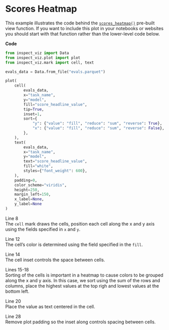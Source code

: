 # Scores Heatmap


This example illustrates the code behind the
[`scores_heatmap()`](../../../view-scores-heatmap.qmd) pre-built view
function. If you want to include this plot in your notebooks or websites
you should start with that function rather than the lower-level code
below.

**Code**

``` python
from inspect_viz import Data
from inspect_viz.plot import plot
from inspect_viz.mark import cell, text

evals_data = Data.from_file("evals.parquet")

plot(
    cell(
        evals_data,                                                         
        x="task_name",                                                      
        y="model",
        fill="score_headline_value",
        tip=True,
        inset=1,
        sort={
            "y": {"value": "fill", "reduce": "sum", "reverse": True},
            "x": {"value": "fill", "reduce": "sum", "reverse": False},
        },
    ),
    text(
        evals_data,
        x="task_name",
        y="model",
        text="score_headline_value",
        fill="white",
        styles={"font_weight": 600},
    ),
    padding=0,
    color_scheme="viridis",
    height=250,
    margin_left=150,
    x_label=None,
    y_label=None
)
```

Line 8  
The `cell` mark draws the cells, position each cell along the x and y
axis using the fields specified in `x` and `y`.

Line 12  
The cell’s color is determined using the field specified in the `fill`.

Line 14  
The cell inset controls the space between cells.

Lines 15-18  
Sorting of the cells is important in a heatmap to cause colors to be
grouped along the x and y axis. In this case, we sort using the sum of
the rows and columns, place the highest values at the top righ and
lowest values at the bottom left.

Line 20  
Place the value as text centered in the cell.

Line 28  
Remove plot padding so the inset along controls spacing between cells.
